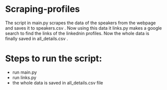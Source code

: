 # Scraping-profiles

The script in main.py scrapes the data of the speakers from the webpage and saves it to speakers.csv . Now using this data it links.py makes a google search to find the links of the linkednin profiles. Now the whole data is finally saved in all_details.csv .

# Steps to run the script:
- run main.py 
- run links.py
- the whole data is saved in all_details.csv file
